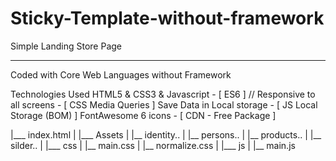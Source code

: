 # Sticky-Template-without-framework
Simple Landing Store Page 

----
Coded with Core Web Languages without Framework

Technologies Used
HTML5 & CSS3 & Javascript  - [ ES6 ]
//
Responsive to all screens  - [ CSS Media Queries ] 
Save Data in Local storage - [ JS Local Storage (BOM) ] 
FontAwesome 6 icons        - [ CDN - Free Package ] 


|___ index.html
|
|___ Assets 
|     |__ identity..
|     |__ persons..
|     |__ products..
|     |__ silder..
|
|___ css 
|     |__ main.css
|     |__ normalize.css
|
|___ js 
|     |__ main.js
